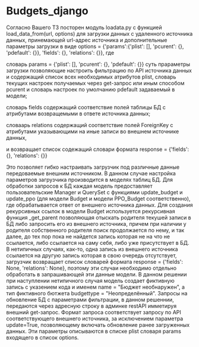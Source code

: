 # Budgets_django

Согласно Вашего ТЗ посторен модуль loadata.py с функцией load_data_from(url, options) для загрузки данных с удаленного источника данных, принемающей url-адрес источника и дополнительные параметры загрузки в виде options = {'params':{'plist': [], 'pcurent': {}, 'pdefault': {}}, 'fields': {}, 'relations': {}},
где

словарь params = {'plist': [], 'pcurent': {}, 'pdefault': {}} суть прараметры загрузки позволяющие настроить фильтрацию по API источника данных и содержащий список всех необходимых атрибутов plist, словарь текущих настроек получаемых через get-запрос или иным способом pcurent и словарь настроек по умолчанию  pdefault задаваемый в модели;

словарь fields содержащий соответствие полей таблицы БД с атрибутами возвращемыми в ответе источника данных;

словаарь relations содержащий соответствие полей ForeignKey с атрибутами указывающими на иные записи во внешнем источнике данных,

и возвращает список содежащий словари формата response = {'fields': {}, 'relations': {}}

Это позволяет гибко настраивать загрузчик под различные данные передоваемые внешним источником. В данном случае настройка параметров загрузчика производится в моделях таблиц БД. Для обработки запросов к БД каждая модель предоставляет пользовательские Manager и QuerySet с функциями update_budget и update_ppo (для модели Budget и модели PPO_Budget соответственно), где обрабатывается ответ от внешнего источника данных. Для создания рекурсивных ссылок в модели Budget используется рекурсивная функция _get_parent позволяющая отыскать родителя текушей записи в БД либо запросить его из внешнего источника, причем при наличии у родителя собственного родителя поиск продолжается по нему, и так далее, до тех пор пока не найдется запись которая не на что не ссылается, либо ссылается на саму себя, либо уже присутствует в БД. В нетипичных случаях, как-то, одна запись из внешнего источника ссылается на другую запись которая в свою очередь отсутствует, загрузчик возвращает список словарей формата response = {'fields': None, 'relations': None}, поэтому эти случаи необходимо отдельно обработать в запрашивающей эти данные модели. В данном решении при наступлении нетипичного случая модель создает фиктивную запись с указением кода и именем name = "Бюджет необнаружен", а тип фиктивного бютжета budgettype = "Неопределённый". Запросы на обновление БД с параметрами фильтрации, в данном решеннии, передаются через адресную строку в админке restAPI имметируя внешний get-запрос. Формат запроса соответствует запросу по API соответствующего внешнего источника, за исключением параметра update=True, позволяющему включать обновление ранее загруженных данных. Эти параметры описываются в списке plist словаря params входящего в список options.
